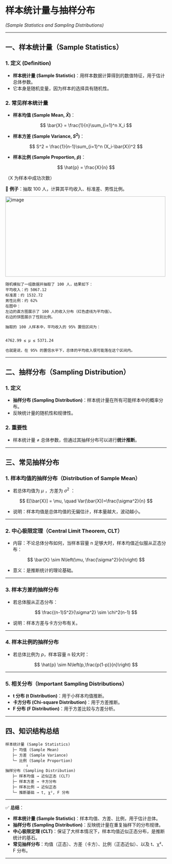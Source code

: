 # 样本统计量与抽样分布

*(Sample Statistics and Sampling Distributions)*

---

## 一、样本统计量（Sample Statistics）

### 1. 定义 (Definition)

* **样本统计量 (Sample Statistic)**：用样本数据计算得到的数值特征，用于估计总体参数。
* 它本身是随机变量，因为样本的选择具有随机性。

### 2. 常见样本统计量

* **样本均值 (Sample Mean, $\bar{X}$)**：

$$
\bar{X} = \frac{1}{n}\sum_{i=1}^n X_i
$$

* **样本方差 (Sample Variance, $S^2$)**：

$$
S^2 = \frac{1}{n-1}\sum_{i=1}^n (X_i-\bar{X})^2
$$

* **样本比例 (Sample Proportion, $\hat{p}$)**：

$$
\hat{p} = \frac{X}{n}
$$

  （X 为样本中成功次数）

📍 **例子**：抽取 100 人，计算其平均收入、标准差、男性比例。  
  
<img width="500" height="250" alt="image" src="https://github.com/user-attachments/assets/43eef9a3-8732-48dd-9e2e-47a4a18fdcba" />
  
```
随机模拟了一组数据并抽取了 100 人，结果如下：
平均收入：约 5067.12
标准差：约 1532.72
男性比例：约 62%
在图中：
左边的直方图展示了 100 人的收入分布（红色虚线为平均值）。
右边的饼图展示了性别比例。

抽取的 100 人样本中，平均收入的 95% 置信区间为：


4762.99 ≤ μ ≤ 5371.24

也就是说，在 95% 的置信水平下，总体的平均收入很可能落在这个区间内。

```
  
---

## 二、抽样分布（Sampling Distribution）

### 1. 定义

* **抽样分布 (Sampling Distribution)**：样本统计量在所有可能样本中的概率分布。
* 反映统计量的随机性和规律性。

### 2. 重要性

* 样本统计量 ≠ 总体参数，但通过其抽样分布可以进行**统计推断**。

---

## 三、常见抽样分布

### 1. 样本均值的抽样分布（Distribution of Sample Mean）

* 若总体均值为 $\mu$ ，方差为 $\sigma^2$ ：

$$
E[\bar{X}] = \mu, \quad Var(\bar{X})=\frac{\sigma^2}{n}
$$

* 说明：样本均值是总体均值的无偏估计，样本量越大，波动越小。

---

### 2. 中心极限定理（Central Limit Theorem, CLT）

* 内容：不论总体分布如何，当样本容量 n 足够大时，样本均值近似服从正态分布：

$$
\bar{X} \sim N\left(\mu, \frac{\sigma^2}{n}\right)
$$

* 意义：是推断统计的理论基础。

---

### 3. 样本方差的抽样分布

* 若总体服从正态分布：

$$
\frac{(n-1)S^2}{\sigma^2} \sim \chi^2(n-1)
$$

* 说明：样本方差与卡方分布有关。

---

### 4. 样本比例的抽样分布

* 若总体比例为 $p$，样本容量 n 较大时：

$$
\hat{p} \sim N\left(p,\frac{p(1-p)}{n}\right)
$$

---

### 5. 相关分布（Important Sampling Distributions）

* **t 分布 (t Distribution)**：用于小样本均值推断。
* **卡方分布 (Chi-square Distribution)**：用于方差推断。
* **F 分布 (F Distribution)**：用于方差比较与方差分析。

---

## 四、知识结构总结

```
样本统计量 (Sample Statistics)
   ├─ 均值 (Sample Mean)
   ├─ 方差 (Sample Variance)
   └─ 比例 (Sample Proportion)
         ↓
抽样分布 (Sampling Distribution)
   ├─ 样本均值 → 近似正态 (CLT)
   ├─ 样本方差 → 卡方分布
   ├─ 样本比例 → 近似正态
   └─ 推断基础 → t, χ², F 分布
```

---

✅ **总结**：

* **样本统计量 (Sample Statistic)**：样本均值、方差、比例，用于估计总体。
* **抽样分布 (Sampling Distribution)**：反映统计量在重复抽样下的分布规律。
* **中心极限定理 (CLT)**：保证了大样本情况下，样本均值近似正态分布，是推断统计的基石。
* **常见抽样分布**：均值（正态）、方差（卡方）、比例（正态近似）、以及 t、χ²、F 分布。

---

